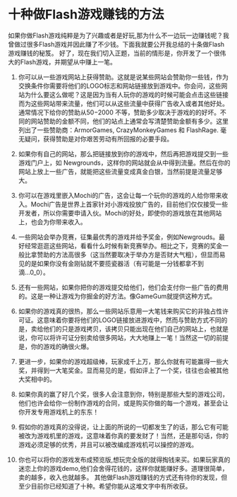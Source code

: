 # 十种做Flash游戏赚钱的方法
如果你做Flash游戏纯粹是为了兴趣或者是好玩,那为什么不一边玩一边赚钱呢？我曾做过很多Flash游戏并因此赚了不少钱。下面我就要公开我总结的十条做Flash游戏赚钱的秘笈。
好了，现在我们切入正题，当前的情形是，你开发了一个很伟大的Flash游戏，并期望从中赚上一笔。
1. 你可以从一些游戏网站上获得赞助。这就是说某些网站会赞助你一些钱，作为交换条件你需要将他们的LOGO标志和网站链接放到游戏中。你会问，这些网站为什么要这么做呢？这是因为当有人玩你的游戏的时候可能会点击这些链接而为这些网站带来流量，他们可以从这些流量中获得广告收入或者其他好处。通常情况下给你的赞助从$50-$2000 不等，赞助多少取决于游戏的的好坏。不同的网站赞助的金额不同，他们的站点上通常会写清楚赞助金额有多少。这里列出了一些赞助商：ArmorGames, CrazyMonkeyGames 和 FlashRage. 毫无疑问，获得赞助是对你艰苦劳动有所回报的必要手段。
2. 如果你有自己的网站，那么把链接放到你的游戏中，然后再把游戏提交到一些游戏门户上，如 Newgrounds，这样你的网站就会从中得到流量。然后在你的网站上放上一些广告，就能把这些流量变成真金白银，当然前提是流量足够大。

3. 你可以在游戏里嵌入Mochi的广告，这会让每一个玩你的游戏的人给你带来收入。Mochi广告是世界上首家针对小游戏投放广告的，目前他们仅仅接受一些开发者，所以你需要申请入伙。Mochi的好处，即使你的游戏放在其他网站上，也会为你带来收入。

4. 一些网站会举办竞赛，征集最优秀的游戏并给予奖金，例如Newgrouds。最好经常逛逛这些网站，看看什么时候有新竞赛举办。相比之下，竞赛的奖金一般比拿赞助的方法高很多（这当然要取决于举办方是否财大气粗），但显而易见的是如果你没有金刚钻就不要揽瓷器活（有可能是一分钱都拿不到滴...0_0）。
5. 还有一些网站，如果你把你的游戏提交给他们，他们会支付你一些广告的费用的。这是一种让游戏为你掘金的好方法。像GameGum就提供这种方式。

6. 如果你的游戏真的很热，那么一些网站乐意用一大笔钱来购买它的非独占性许可证。这意味着你要将他们的LOGO链接放进游戏中，然而与赞助方式不同的是，卖给他们的只是游戏拷贝，该拷贝只能出现在他们自己的网站上，也就是说，你可以将许可证分别卖给很多网站，大大地赚上一笔！当然这一切的前提是，你的游戏的确很火爆。

7. 更进一步，如果你的游戏超级棒，玩家成千上万，那么你就有可能赢得一些大奖，并得到一大笔奖金。显而易见的是，假如评上了一个奖，往往也会被其他大奖相中的。

8. 如果你真的赢了好几个奖，很多人会注意到你，特别是那些大型的游戏公司，他们也许会给你一份制作游戏的合同，或是购买你做的每一个游戏，甚至会让你开发专用游戏机上的东东！

9. 假如你的游戏真的没得说，让上面的所说的一切都发生了的话，那么它有可能被改为游戏机里的游戏，这意味着你真的要发财了！当然，还是那句话，你的游戏必须足够的优秀，并且可以被改编成游戏机可以操控的游戏。

10. 你也可以将你的游戏发布成预览版,想玩完全版的就得掏钱来买。如果玩家真的迷恋上你的游戏demo,他们会舍得花钱的，这样你就能赚好多。道理很简单，卖的越多，收入也就越多。
其他做Flash游戏赚钱的方式还有待你的发现，但至少目前你已经知道了十种。希望你能从这堆文字中有所收获。